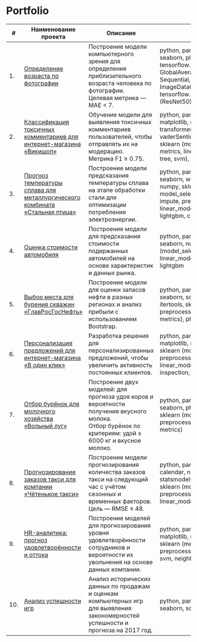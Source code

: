 # Portfolio


| #    | Наименование проекта                                      | Описание                                                                                                     | Стек                                                                                                             |
| ---- | -------------------------------------------------------- | ------------------------------------------------------------------------------------------------------------ | ---------------------------------------------------------------------------------------------------------------- |
| 1.   | [Определение возраста по фотографии](https://github.com/annanas-dev/practicum-projects/tree/main/age-predictor)                  | Построение модели компьютерного зрения для определения приблизительного возраста человека по фотографии. <br/>Целевая метрика — MAE < 7. | python, pandas, matplotlib, seaborn, plotly.express, sklearn, tensorflow.keras (Dense, Conv2D, GlobalAveragePooling2D, Sequential, Adam, ImageDataGenerator), tensorflow.keras.applications.resnet (ResNet50) |
| 2.   | [Классификация токсичных комментариев для интернет-магазина «Викишоп»](https://github.com/annanas-dev/practicum-projects/tree/main/wikishop-toxic-moderation) | Обучение модели для выявления токсичных комментариев пользователей, чтобы отправлять их на модерацию. <br/>Метрика F1 ≥ 0.75. | python, pandas, numpy, seaborn, matplotlib, nltk, re, torch, transformers, requests, vaderSentiment, wordcloud, tqdm, sklearn (model_selection, pipeline, metrics, linear_model, neighbors, tree, svm), lightgbm |
| 3.   | [Прогноз температуры сплава для металлургического комбината «Стальная птица»](https://github.com/annanas-dev/practicum-projects/tree/main/steel-temp-predictor) | Построение модели предсказания температуры сплава на этапе обработки стали для оптимизации потребления электроэнергии. | python, pandas, matplotlib, seaborn, warnings, scipy.stats, numpy, sklearn (metrics, model_selection, pipeline, compose, impute, preprocessing, linear_model, tree, svm, dummy), lightgbm, catboost, phik |
| 4.   | [Оценка стоимости автомобиля](https://github.com/annanas-dev/practicum-projects/tree/main/car-price-predictor)                          | Построение модели для предсказания стоимости подержанных автомобилей на основе характеристик и данных рынка. | python, pandas, matplotlib, seaborn, numpy, sklearn (model_selection, preprocessing, linear_model, ensemble, metrics), lightgbm |
| 5.   | [Выбор места для бурения скважин «ГлавРосГосНефть»](#)   | Построение модели для оценки запасов нефти в разных регионах и анализ прибыли с использованием Bootstrap. | python, pandas, matplotlib, seaborn, scipy.stats, numpy, phik, itertools, sklearn (model_selection, preprocessing, linear_model, metrics), phik.report |
| 6.   | [Персонализация предложений для интернет-магазина «В один клик»](#) | Разработка решения для персонализированных предложений, чтобы увеличить активность постоянных клиентов. | python, pandas, seaborn, matplotlib, numpy, shap, scipy.stats, sklearn (model_selection, impute, preprocessing, pipeline, compose, linear_model, neighbors, tree, svm, inspection, feature_selection), phik |
| 7.   | [Отбор бурёнок для молочного хозяйства «Вольный луг»](#) | Построение двух моделей: для прогноза удоя коров и вероятности получения вкусного молока. <br/>Отбор бурёнок по критериям: удой ≥ 6000 кг и вкусное молоко. | python, pandas, matplotlib, seaborn, phik, numpy, scipy.stats, sklearn (model_selection, preprocessing, linear_model, metrics) |
| 8.   | [Прогнозирование заказов такси для компании «Чётенькое такси»](#) | Построение модели прогнозирования количества заказов такси на следующий час с учётом сезонных и временных факторов. <br/>Цель — RMSE ≤ 48. | python, pandas, matplotlib, calendar, numpy, statsmodels.tsa.seasonal, math, sklearn (model_selection, impute, preprocessing, pipeline, compose, linear_model, svm), lightgbm |
| 9.   | [HR-аналитика: прогноз удовлетворённости и оттока](#)    | Построение моделей для прогнозирования уровня удовлетворённости сотрудников и вероятности их увольнения на основе данных компании. | python, pandas, seaborn, matplotlib, numpy, scipy.stats, sklearn (metrics, model_selection, preprocessing, linear_model, tree, svm, neighbors, dummy), phik, shap |
| 10.  | [Анализ успешности игр](#)                                | Анализ исторических данных по продажам и оценкам компьютерных игр для выявления закономерностей успешности и прогноза на 2017 год. | python, pandas, matplotlib, seaborn, scipy.stats                                                               |
